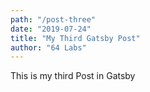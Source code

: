 ```yaml
---
path: "/post-three"
date: "2019-07-24"
title: "My Third Gatsby Post"
author: "64 Labs"
---
```


This is my third Post in Gatsby
